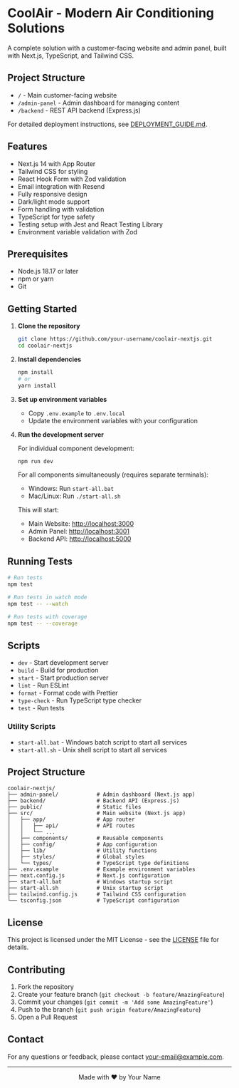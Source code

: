 # CoolAir - Modern Air Conditioning Solutions

A complete solution with a customer-facing website and admin panel, built with Next.js, TypeScript, and Tailwind CSS.

## Project Structure

- `/` - Main customer-facing website
- `/admin-panel` - Admin dashboard for managing content
- `/backend` - REST API backend (Express.js)

For detailed deployment instructions, see [DEPLOYMENT_GUIDE.md](DEPLOYMENT_GUIDE.md).

## Features

- Next.js 14 with App Router
- Tailwind CSS for styling
- React Hook Form with Zod validation
- Email integration with Resend
- Fully responsive design
- Dark/light mode support
- Form handling with validation
- TypeScript for type safety
- Testing setup with Jest and React Testing Library
- Environment variable validation with Zod

## Prerequisites

- Node.js 18.17 or later
- npm or yarn
- Git

## Getting Started

1. **Clone the repository**
   ```bash
   git clone https://github.com/your-username/coolair-nextjs.git
   cd coolair-nextjs
   ```

2. **Install dependencies**
   ```bash
   npm install
   # or
   yarn install
   ```

3. **Set up environment variables**
   - Copy `.env.example` to `.env.local`
   - Update the environment variables with your configuration

4. **Run the development server**

   For individual component development:
   ```bash
   npm run dev
   ```

   For all components simultaneously (requires separate terminals):
   - Windows: Run `start-all.bat`
   - Mac/Linux: Run `./start-all.sh`

   This will start:
   - Main Website: [http://localhost:3000](http://localhost:3000)
   - Admin Panel: [http://localhost:3001](http://localhost:3001)
   - Backend API: [http://localhost:5000](http://localhost:5000)

## Running Tests

```bash
# Run tests
npm test

# Run tests in watch mode
npm test -- --watch

# Run tests with coverage
npm test -- --coverage
```

## Scripts

- `dev` - Start development server
- `build` - Build for production
- `start` - Start production server
- `lint` - Run ESLint
- `format` - Format code with Prettier
- `type-check` - Run TypeScript type checker
- `test` - Run tests

### Utility Scripts

- `start-all.bat` - Windows batch script to start all services
- `start-all.sh` - Unix shell script to start all services

## Project Structure

```
coolair-nextjs/
├── admin-panel/            # Admin dashboard (Next.js app)
├── backend/                # Backend API (Express.js)
├── public/                 # Static files
├── src/                    # Main website (Next.js app)
│   ├── app/                # App router
│   │   ├── api/            # API routes
│   │   └── ...
│   ├── components/         # Reusable components
│   ├── config/             # App configuration
│   ├── lib/                # Utility functions
│   ├── styles/             # Global styles
│   └── types/              # TypeScript type definitions
├── .env.example            # Example environment variables
├── next.config.js          # Next.js configuration
├── start-all.bat           # Windows startup script
├── start-all.sh            # Unix startup script
├── tailwind.config.js      # Tailwind CSS configuration
└── tsconfig.json           # TypeScript configuration
```

## License

This project is licensed under the MIT License - see the [LICENSE](LICENSE) file for details.

## Contributing

1. Fork the repository
2. Create your feature branch (`git checkout -b feature/AmazingFeature`)
3. Commit your changes (`git commit -m 'Add some AmazingFeature'`)
4. Push to the branch (`git push origin feature/AmazingFeature`)
5. Open a Pull Request

## Contact

For any questions or feedback, please contact [your-email@example.com](mailto:your-email@example.com).

---

<p align="center">
  Made with ❤️ by Your Name
</p>
